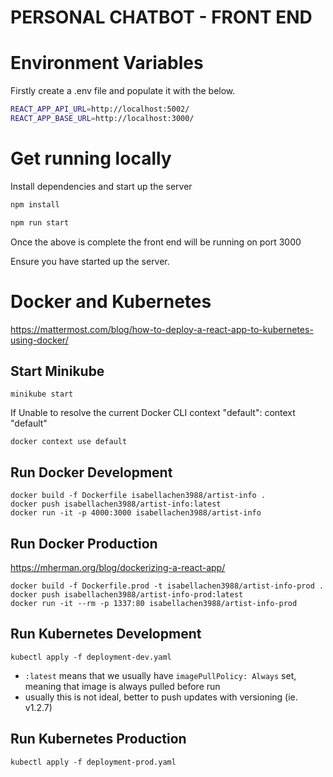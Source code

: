 # PERSONAL CHATBOT - FRONT END

# Environment Variables

Firstly create a .env file and populate it with the below.

```bash
REACT_APP_API_URL=http://localhost:5002/
REACT_APP_BASE_URL=http://localhost:3000/
```

# Get running locally

Install dependencies and start up the server

```bash
npm install

npm run start
```

Once the above is complete the front end will be running on port 3000

Ensure you have started up the server.

# Docker and Kubernetes
https://mattermost.com/blog/how-to-deploy-a-react-app-to-kubernetes-using-docker/

## Start Minikube
```
minikube start
```

If Unable to resolve the current Docker CLI context "default": context "default"
```
docker context use default
```

## Run Docker Development

```
docker build -f Dockerfile isabellachen3988/artist-info .
docker push isabellachen3988/artist-info:latest
docker run -it -p 4000:3000 isabellachen3988/artist-info
```

## Run Docker Production
https://mherman.org/blog/dockerizing-a-react-app/

```
docker build -f Dockerfile.prod -t isabellachen3988/artist-info-prod .
docker push isabellachen3988/artist-info-prod:latest
docker run -it --rm -p 1337:80 isabellachen3988/artist-info-prod
```

## Run Kubernetes Development
 
```
kubectl apply -f deployment-dev.yaml
```
- `:latest` means that we usually have `imagePullPolicy: Always` set, meaning that image is always pulled before run
- usually this is not ideal, better to push updates with versioning (ie. v1.2.7)

## Run Kubernetes Production
```
kubectl apply -f deployment-prod.yaml
```
